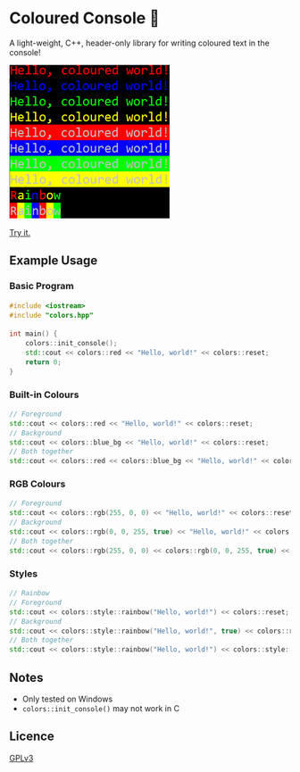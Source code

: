 # Coloured Console 🌈
A light-weight, C++, header-only library for writing coloured text in the console!

![Screenshot](screenshot.png)

[Try it.](https://raw.githubusercontent.com/MTM828/coloured-console/main/demo/Demo.exe)

## Example Usage

### Basic Program
```c++
#include <iostream>
#include "colors.hpp"

int main() {
    colors::init_console();
    std::cout << colors::red << "Hello, world!" << colors::reset;
    return 0;
}
```

### Built-in Colours
```c++
// Foreground
std::cout << colors::red << "Hello, world!" << colors::reset;
// Background
std::cout << colors::blue_bg << "Hello, world!" << colors::reset;
// Both together
std::cout << colors::red << colors::blue_bg << "Hello, world!" << colors::reset;
```

### RGB Colours
```c++
// Foreground
std::cout << colors::rgb(255, 0, 0) << "Hello, world!" << colors::reset;
// Background
std::cout << colors::rgb(0, 0, 255, true) << "Hello, world!" << colors::reset;
// Both together
std::cout << colors::rgb(255, 0, 0) << colors::rgb(0, 0, 255, true) << "Hello, world!" << colors::reset;
```

### Styles
```c++
// Rainbow
// Foreground
std::cout << colors::style::rainbow("Hello, world!") << colors::reset;
// Background
std::cout << colors::style::rainbow("Hello, world!", true) << colors::reset;
// Both together
std::cout << colors::style::rainbow("Hello, world!") << colors::style::rainbow("Hello, world!", true) << colors::reset;
```

## Notes

- Only tested on Windows
- `colors::init_console()` may not work in C

## Licence
[GPLv3](LICENCE.txt)
